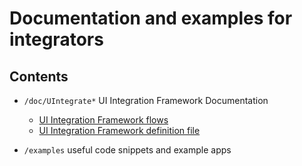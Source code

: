 # Documentation and examples for integrators

## Contents

- `/doc/UIntegrate*` UI Integration Framework Documentation
  - [UI Integration Framework flows](doc/UIntegrate_flow.md)
  - [UI Integration Framework definition file](doc/UIntegrate_definition.md)


- `/examples` useful code snippets and example apps
